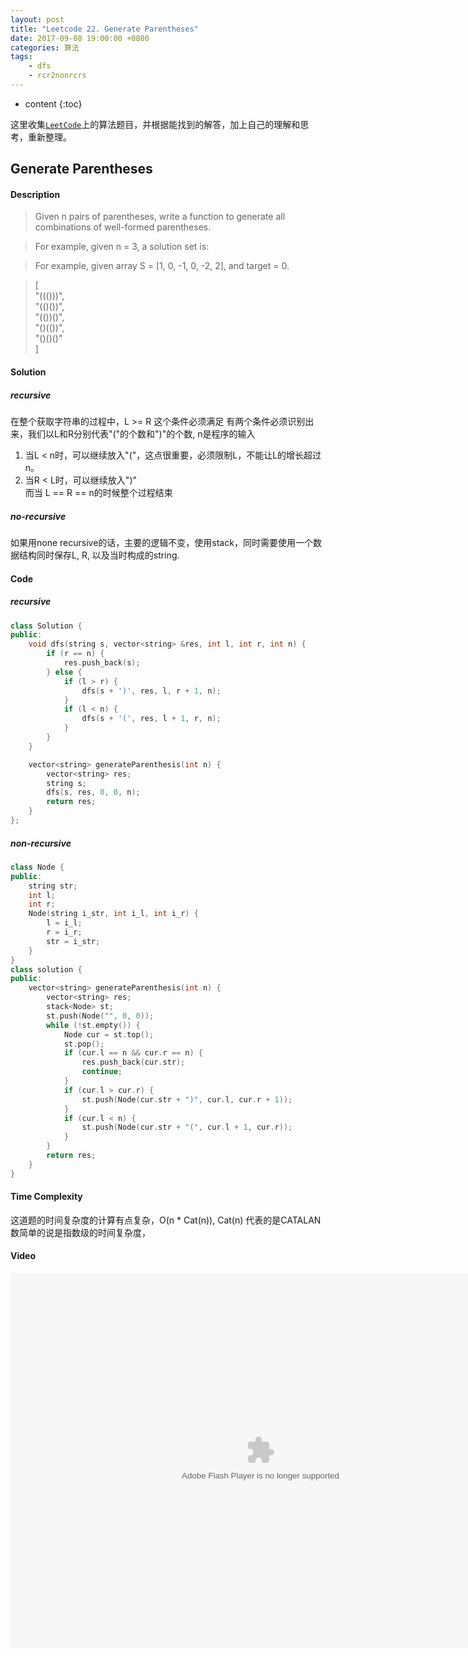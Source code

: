 ```yaml
---
layout: post
title: "Leetcode 22. Generate Parentheses"
date: 2017-09-08 19:00:00 +0800 
categories: 算法
tags: 
    - dfs
    - rcr2nonrcrs
---
```

* content
{:toc}

这里收集[`LeetCode`](https://leetcode.com)上的算法题目，并根据能找到的解答，加上自己的理解和思考，重新整理。

<!-- more -->

## Generate Parentheses

#### Description

>Given n pairs of parentheses, write a function to generate all combinations of well-formed parentheses.   

>For example, given n = 3, a solution set is: 

>For example, given array S = [1, 0, -1, 0, -2, 2], and target = 0.  

>[  
  "((()))",  
  "(()())",  
  "(())()",  
  "()(())",  
  "()()()"  
]

#### Solution

##### recursive

在整个获取字符串的过程中，L >= R 这个条件必须满足
有两个条件必须识别出来，我们以L和R分别代表"("的个数和")"的个数, n是程序的输入  
1. 当L < n时，可以继续放入"("，这点很重要，必须限制L，不能让L的增长超过n。    
2. 当R < L时，可以继续放入")"  
而当 L == R == n的时候整个过程结束

##### no-recursive

如果用none recursive的话，主要的逻辑不变，使用stack，同时需要使用一个数据结构同时保存L, R, 以及当时构成的string.

#### Code

##### recursive

```cpp
class Solution {
public:
    void dfs(string s, vector<string> &res, int l, int r, int n) {
        if (r == n) {
            res.push_back(s);
        } else {
            if (l > r) {
                dfs(s + ')', res, l, r + 1, n);
            }
            if (l < n) {
                dfs(s + '(', res, l + 1, r, n);
            }
        }
    }

    vector<string> generateParenthesis(int n) {
        vector<string> res;
        string s;
        dfs(s, res, 0, 0, n);
        return res;
    }
};
```

##### non-recursive

```cpp
class Node {
public:
    string str;
    int l;
    int r;
    Node(string i_str, int i_l, int i_r) {
        l = i_l;
        r = i_r;
        str = i_str;
    }
}
class solution {
public:
    vector<string> generateParenthesis(int n) {
        vector<string> res;
        stack<Node> st;
        st.push(Node("", 0, 0));
        while (!st.empty()) {
            Node cur = st.top();
            st.pop();
            if (cur.l == n && cur.r == n) {
                res.push_back(cur.str);
                continue;
            }
            if (cur.l > cur.r) {
                st.push(Node(cur.str + ")", cur.l, cur.r + 1));
            }
            if (cur.l < n) {
                st.push(Node(cur.str + "(", cur.l + 1, cur.r));
            }
        }
        return res;
    }
}
```

#### Time Complexity

这道题的时间复杂度的计算有点复杂，O(n * Cat(n)), Cat(n) 代表的是CATALAN数简单的说是指数级的时间复杂度，

#### Video

<embed src='http://player.youku.com/player.php/sid/XMjkwMzEwNTAwNA==/v.swf' allowFullScreen='true' quality='high' width='800' height='600' align='middle' allowScriptAccess='always' type='application/x-shockwave-flash' wmode="opaque">